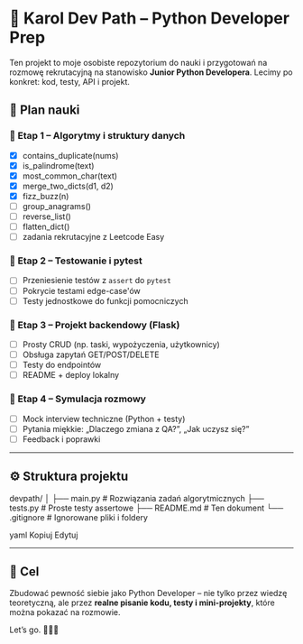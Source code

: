 # 🐍 Karol Dev Path – Python Developer Prep

Ten projekt to moje osobiste repozytorium do nauki i przygotowań na rozmowę rekrutacyjną na stanowisko **Junior Python Developera**. Lecimy po konkret: kod, testy, API i projekt.

## 🚀 Plan nauki

### 🔹 Etap 1 – Algorytmy i struktury danych
- [x] contains_duplicate(nums)
- [x] is_palindrome(text)
- [x] most_common_char(text)
- [x] merge_two_dicts(d1, d2)
- [x] fizz_buzz(n)
- [ ] group_anagrams()
- [ ] reverse_list()
- [ ] flatten_dict()
- [ ] zadania rekrutacyjne z Leetcode Easy

### 🔹 Etap 2 – Testowanie i pytest
- [ ] Przeniesienie testów z `assert` do `pytest`
- [ ] Pokrycie testami edge-case'ów
- [ ] Testy jednostkowe do funkcji pomocniczych

### 🔹 Etap 3 – Projekt backendowy (Flask)
- [ ] Prosty CRUD (np. taski, wypożyczenia, użytkownicy)
- [ ] Obsługa zapytań GET/POST/DELETE
- [ ] Testy do endpointów
- [ ] README + deploy lokalny

### 🔹 Etap 4 – Symulacja rozmowy
- [ ] Mock interview techniczne (Python + testy)
- [ ] Pytania miękkie: „Dlaczego zmiana z QA?”, „Jak uczysz się?”
- [ ] Feedback i poprawki

---

## ⚙️ Struktura projektu

devpath/
│
├── main.py # Rozwiązania zadań algorytmicznych
├── tests.py # Proste testy assertowe
├── README.md # Ten dokument
└── .gitignore # Ignorowane pliki i foldery

yaml
Kopiuj
Edytuj

---

## 🧠 Cel

Zbudować pewność siebie jako Python Developer – nie tylko przez wiedzę teoretyczną, ale przez **realne pisanie kodu, testy i mini-projekty**, które można pokazać na rozmowie.

Let’s go. 🧘‍♂️🔥
